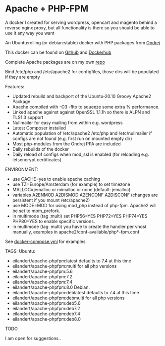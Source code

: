 # Apache + PHP-FPM

A docker I created for serving wordpress, opencart and magento behind a reverse nginx proxy, but all functionality is there so you should be able to use it any way you want

An Ubuntu:rolling (or debian:stable) docker with PHP packages from [Ondrej](https://launchpad.net/~ondrej/+archive/ubuntu/php)

This docker can be found on [Github](https://github.com/eilandert/dockerized/tree/master/apache-phpfpm) and [Dockerhub](https://hub.docker.com/r/eilandert/apache-phpfpm)

Complete Apache packages are on my own [repo](https://launchpad.net/~eilander/+archive/ubuntu/apache2)

Bind /etc/php and /etc/apache2 for configfiles, those dirs will be populated if they are empty


Features:

- Updated rebuild and backport of the Ubuntu-20.10 Groovy Apache2 Package
- Apache compiled with -O3 -flto to squeeze some extra % performance.
- Linked apache against against OpenSSL 1.1.1h so there is ALPN and TLS1.3 support
- Nullmailer for easy mailing from within e.g. wordpress
- Latest Composer installed
- Automatic population of /etc/apache2 /etc/php and /etc/nullmailer if configs are not found (e.g. first run on mounted empty dir)
- Most php-modules from the Ondrej PPA are included
- Daily rebuilds of the docker
- Daily reload of configs when mod_ssl is enabled (for reloading e.g. letsencrypt certificates)


ENVIRONMENT:

- use CACHE=yes to enable apache caching
- use TZ=Europe/Amsterdam (for example) to set timezone
- MALLOC=jemalloc or mimalloc or none (default: jemalloc)
- variables A2ENMOD A2DISMOD A2ENCONF A2DISCONF (changes are persistent if you mount /etc/apache2)
- use MODE=MOD for using mod_php instead of php-fpm. Apache2 will be set to mpm_prefork.
- in multimode (tag :multi) set PHP56=YES PHP72=YES PHP74=YES PHP80=YES to enable specific versions.
- in multimode (tag: multi) you have to create the handler per vhost manually, examples in apache2/conf-available/php\*-fpm.conf

See [docker-compose.yml](https://github.com/eilandert/dockerized/blob/master/apache-phpfpm/docker-compose.yml) for examples.

TAGS:
Ubuntu:
- eilandert/apache-phpfpm:latest defaults to 7.4 at this time
- eilandert/apache-phpfpm:multi for all php versions
- eilandert/apache-phpfpm:5.6
- eilandert/apache-phpfpm:7.2
- eilandert/apache-phpfpm:7.4
- eilandert/apache-phpfpm:8.0
Debian:
- eilandert/apache-phpfpm:deblatest defaults to 7.4 at this time
- eilandert/apache-phpfpm:debmulti for all php versions
- eilandert/apache-phpfpm:deb5.6
- eilandert/apache-phpfpm:deb7.2
- eilandert/apache-phpfpm:deb7.4
- eilandert/apache-phpfpm:deb8.0


TODO

I am open for suggestions..
